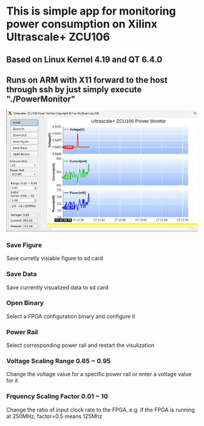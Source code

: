 # This is simple app for monitoring power consumption on Xilinx Ultrascale+ ZCU106
## Based on Linux Kernel 4.19 and QT 6.4.0
## Runs on ARM with X11 forward to the host through ssh by just simply execute "./PowerMonitor"
![Alt text](https://github.com/wincle626/ZCU106PowerMonitor/blob/main/figures/Screenshot%202024-03-26%20171243.png)
### Save Figure
Save curretly visiable figure to sd card
### Save Data
Save currently visualized data to sd card
### Open Binary
Select a FPGA configuration binary and configure it
### Power Rail
Select corresponding power rail and restart the visulization
### Voltage Scaling Range 0.65 ~ 0.95
Change the voltage value for a specific power rail or enter a voltage value for it
### Frquency Scaling Factor 0.01 ~ 10
Change the ratio of input clock rate to the FPGA, e.g. if the FPGA is running at 250MHz, factor=0.5 means 125Mhz
